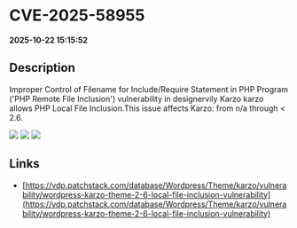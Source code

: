 # CVE-2025-58955

**2025-10-22 15:15:52**

## Description
Improper Control of Filename for Include/Require Statement in PHP Program ('PHP Remote File Inclusion') vulnerability in designervily Karzo karzo allows PHP Local File Inclusion.This issue affects Karzo: from n/a through < 2.6.

![](https://img.shields.io/static/v1?label=Score&message=8.1&color=red)
![](https://img.shields.io/static/v1?label=Severity&message=HIGH&color=red)
![](https://img.shields.io/static/v1?label=CWE&message=RFI&color=green)

## Links
- [https://vdp.patchstack.com/database/Wordpress/Theme/karzo/vulnerability/wordpress-karzo-theme-2-6-local-file-inclusion-vulnerability](https://vdp.patchstack.com/database/Wordpress/Theme/karzo/vulnerability/wordpress-karzo-theme-2-6-local-file-inclusion-vulnerability)
